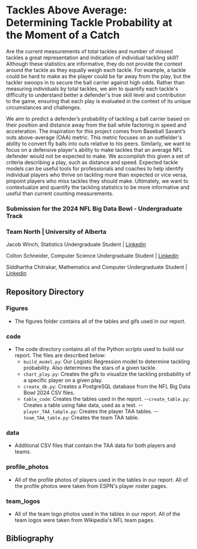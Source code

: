 # Tackles Above Average: Determining Tackle Probability at the Moment of a Catch
Are the current measurements of total tackles and number of missed tackles a great representation and indication of individual tackling skill? Although these statistics are informative, they do not provide the context around the tackle as they equally weigh each tackle. For example, a tackle could be hard to make as the player could be far away from the play, but the tackler swoops in to secure the ball carrier against high odds. Rather than measuring individuals by total tackles, we aim to quantify each tackle's difficulty to understand better a defender's true skill level and contribution to the game, ensuring that each play is evaluated in the context of its unique circumstances and challenges. 

We aim to predict a defender’s probability of tackling a ball carrier based on their position and distance away from the ball while factoring in speed and acceleration. The inspiration for this project comes from Baseball Savant’s outs above-average (OAA) metric. This metric focuses on an outfielder's ability to convert fly balls into outs relative to his peers. Similarly, we want to focus on a defensive player's ability to make tackles that an average NFL defender would not be expected to make. We accomplish this given a set of criteria describing a play, such as distance and speed. Expected tackle models can be useful tools for professionals and coaches to help identify individual players who thrive on tackling more than expected or vice versa, pinpoint players who miss tackles they should make. Ultimately, we want to contextualize and quantify the tackling statistics to be more informative and useful than current counting measurements. 

### Submission for the 2024 NFL Big Data Bowl - Undergraduate Track
### Team North | University of Alberta

Jacob Winch, Statistics Undergraduate Student | [Linkedin](https://www.linkedin.com/in/jacob-winch/)

Colton Schneider, Computer Science Undergraduate Student | [Linkedin](https://www.linkedin.com/in/colton-schneider-272940201/)

Siddhartha Chitrakar, Mathematics and Computer Undergraduate Student | [Linkedin](https://www.linkedin.com/in/siddhartha-chitrakar/)

## Repository Directory
### Figures
- The figures folder contains all of the tables and gifs used in our report.
  
### code
- The code directory contains all of the Python scripts used to build our report. The files are described below:
  - `build_model.py`: Our Logistic Regression model to determine tackling probability. Also determines the stars of a given tackle.
  - `chart_play.py`: Creates the gifs to visualize the tackling probability of a specific player on a given play.
  - `create_db.py`: Creates a PostgreSQL database from the NFL Big Data Bowl 2024 CSV files.
  - `table_code`: Creates the tables used in the report.
    --`create_table.py`: Creates a table using fake data, used as a test.
    --`player_TAA_tabple.py`: Creates the player TAA tables.
    --`team_TAA_table.py`: Creates the team TAA table.

### data
- Additional CSV files that contain the TAA data for both players and teams. 
### profile_photos
- All of the profile photos of players used in the tables in our report. All of the profile photos were taken from ESPN's player roster pages.

### team_logos
- All of the team logo photos used in the tables in our report. All of the team logos were taken from Wikipedia's NFL team pages.

## Bibliography

